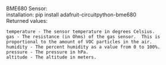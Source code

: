 BME680 Sensor:  
installation: pip install adafruit-circuitpython-bme680  
Returned values: 

    temperature - The sensor temperature in degrees Celsius.  
    gas - The resistance (in Ohms) of the gas sensor.  This is proportional to the amount of VOC particles in the air.  
    humidity - The percent humidity as a value from 0 to 100%.  
    pressure - The pressure in hPa.  
    altitude - The altitude in meters.  
